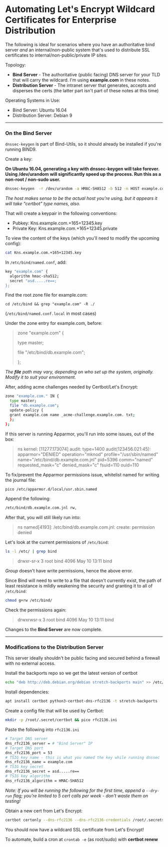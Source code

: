 # Automating Let's Encrypt Wildcard Certificates for Enterprise Distribution
The following is ideal for scenarios where you have an authoritative bind server *and* an internal/non-public system that's used to distribute SSL certificates to internal/non-public/private IP sites.

Topology:
- **Bind Server** - The authoritative (public facing) DNS server for your TLD that will carry the wildcard.  I'm using **example.com** in these notes.
- **Distribution Server** - The intranet server that generates, accepts and disperses the certs (the latter part isn't part of these notes at this time)

Operating Systems in Use:
- Bind Server: Ubuntu 16.04
- Distribution Server: Debian 9


***

### On the Bind Server
`dnssec-keygen` is part of Bind-Utils, so it should already be installed if you're running BIND9.

Create a key:

**On Ubuntu 16.04, generating a key with dnssec-keygen will take forever.  Using /dev/urandom will significantly speed up the process.  Run this as a non-root / non-sudo user.**
```bash
dnssec-keygen  -r /dev/urandom -a HMAC-SHA512 -b 512 -n HOST example.com
```
*The host makes sense to be the actual host you're using, but it appears it will take "certbot" type names, also.*

That will create a keypair in the following conventions:
- Pubkey: Kns.example.com.+165+12345.key
- Private Key: Kns.example.com.+165+12345.private

To view the content of the keys (which you'll need to modify the upcoming config):
```bash
cat Kns.example.com.+165+12345.key
```

In `/etc/bind/named.conf`, add:
```bash
key "example.com" {
  algorithm hmac-sha512;
  secret "asd.....re==;
};
```

Find the root zone file for example.com:

`cd /etc/bind && grep "example.com" -R ./`

(`/etc/bind/named.conf.local` in most cases)

Under the zone entry for example.com, before:
> zone "example.com" {
>
> type master;
>
> file "/etc/bind/db.example.com";
>
> };

*The **file** path may vary, depending on who set up the system, originally.  Modify it to suit your environment.*

After, adding acme challenges needed by Certbot/Let's Encrypt:
```bash
zone "example.com." IN {
  type master;
  file "db.example.com";
  update-policy {
  grant example.com name _acme-challenge.example.com. txt;
  };
};
```

If this server is running Apparmor, you'll run into some issues, out of the box:
> ns kernel: [11277.173074] audit: type=1400 audit(123456.021:45): apparmor="DENIED" operation="mknod" profile="/usr/sbin/named" name="/etc/bind/db.example.com.jnl" pid=5396 comm="named" requested_mask="c" denied_mask="c" fsuid=110 ouid=110

To fix/prevent the Apparmor permissions issue, whitelist named for writing the journal file:
```bash
pico /etc/apparmor.d/local/usr.sbin.named
```
Append the following:
```bash
/etc/bind/db.example.com.jnl rw,
```

After that, you will still likely run into:
> ns named[4193]: /etc/bind/db.example.com.jnl: create: permission denied

Let's look at the current permissions of `/etc/bind`:
```bash
ls -l /etc/ | grep bind
```
> drwxr-sr-x 3 root bind 4096 May 10 13:11 bind

*Group* doesn't have write permissions, hence the above error.

Since Bind will need to write to a file that doesn't currently exist, the path of least resistance is mildly weakening the security and granting it to all of `/etc/bind`:
```bash
chmod g+rw /etc/bind/
```

Check the permissions again:
> drwxrwsr-x 3 root bind 4096 May 10 13:11 bind

Changes to the **Bind Server** are now complete.

***

### Modifications to the Distribution Server
This server ideally shouldn't be public facing and secured behind a firewall with no external access.

Install the backports repo so we get the latest version of certbot
```bash
echo "deb http://deb.debian.org/debian stretch-backports main" >> /etc/apt/sources.list && apt update
```

Install dependencies:
```bash
apt install certbot python3-certbot-dns-rfc2136 -t stretch-backports
```

Create a config file that will be used by Certbot:
```bash
mkdir -p /root/.secret/certbot && pico rfc2136.ini
```

Paste the following into `rfc2136.ini`
```bash
# Target DNS server
dns_rfc2136_server = # "Bind Server" IP
# Target DNS port
dns_rfc2136_port = 53
# TSIG key name - this is what you named the key while running dnssec
dns_rfc2136_name = example.com
# TSIG key secret
dns_rfc2136_secret = asd.....re==
# TSIG key algorithm
dns_rfc2136_algorithm = HMAC-SHA512
```

*Note: If you will be running the following for the first time, append a `--dry-run` flag; you're limited to 5 cert calls per week - don't waste them on testing!*

Obtain a new cert from Let's Encrypt:
```bash
certbot certonly --dns-rfc2136 --dns-rfc2136-credentials /root/.secrets/certbot/rfc2136.ini -d example.com,*.example.com --preferred-challenges dns-01 --dns-rfc2136-propagation-seconds 5
```

You should now have a wildcard SSL certificate from Let's Encrypt!

To automate, build a cron at `crontab -e` (as root/sudo) with **certbot renew**
